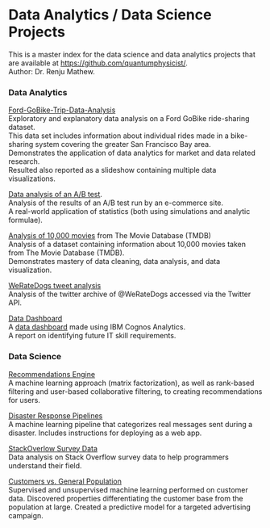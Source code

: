 # Data Analytics / Data Science Projects
This is a master index for the data science and data analytics projects that are available at https://github.com/quantumphysicist/.  
Author: Dr. Renju Mathew.  

### Data Analytics
[Ford-GoBike-Trip-Data-Analysis](https://github.com/quantumphysicist/Ford-GoBike-Trip-Data-Analysis)      
Exploratory and explanatory data analysis on a Ford GoBike ride-sharing dataset.   
This data set includes information about individual rides made in a bike-sharing system covering the greater San Francisco Bay area.  
Demonstrates the application of data analytics for market and data related research.  
Resulted also reported as a slideshow containing multiple data visualizations.  

[Data analysis of an A/B test](https://github.com/quantumphysicist/Analysis_of_AB_Test_Results).      
Analysis of the results of an A/B test run by an e-commerce site.    
A real-world application of statistics (both using simulations and analytic formulae).    

[Analysis of 10,000 movies](https://github.com/quantumphysicist/The-Movie-Database-Data-Analysis) from The Movie Database (TMDB)     
Analysis of a dataset containing information about 10,000 movies taken from The Movie Database (TMDB).    
Demonstrates mastery of data cleaning, data analysis, and data visualization.    

[WeRateDogs tweet analysis](https://github.com/quantumphysicist/WeRateDogs-Twitter-Archive-Data-Analysis)       
Analysis of the twitter archive of @WeRateDogs accessed via the Twitter API.    

[Data Dashboard](https://github.com/quantumphysicist/Data-Dashboard-IBM-Data-Analyst)      
A [data dashboard](https://www.tinyurl.com/4c9szz63) made using IBM Cognos Analytics.  
A report on identifying future IT skill requirements.    

### Data Science

[Recommendations Engine](https://github.com/quantumphysicist/Recommendations-with-IBM)    
A machine learning approach (matrix factorization), as well as rank-based filtering and user-based collaborative filtering, to creating recommendations for users.   

[Disaster Response Pipelines](https://github.com/quantumphysicist/Disaster-Response-Pipelines)  
A machine learning pipeline that categorizes real messages sent during a disaster. 
Includes instructions for deploying as a web app.   

[StackOverlow Survey Data](https://github.com/quantumphysicist/StackOverFlow-SurveyData-Analysis)  
Data analysis on Stack Overflow survey data to help programmers understand their field.  

[Customers vs. General Population](https://github.com/quantumphysicist/Arvato)  
Supervised and unsupervised machine learning performed on customer data.
Discovered properties differentiating the customer base from the population at large.
Created a predictive model for a targeted advertising campaign.
